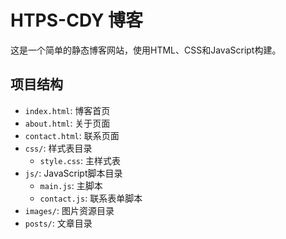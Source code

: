 # HTPS-CDY 博客

这是一个简单的静态博客网站，使用HTML、CSS和JavaScript构建。

## 项目结构

- `index.html`: 博客首页
- `about.html`: 关于页面
- `contact.html`: 联系页面
- `css/`: 样式表目录
  - `style.css`: 主样式表
- `js/`: JavaScript脚本目录
  - `main.js`: 主脚本
  - `contact.js`: 联系表单脚本
- `images/`: 图片资源目录
- `posts/`: 文章目录
